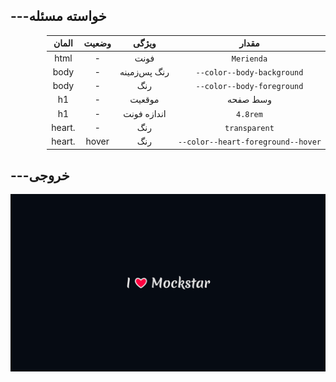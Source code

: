 ﻿## ---خواسته مسئله
<table dir="auto">
<thead>
<tr>
<th align="center">مقدار</th>
<th align="center">ویژگی</th>
<th align="center">وضعیت</th>
<th align="center">المان</th>
</tr>
</thead>
<tbody>
<tr>
<td align="center"><code dir="ltr">Merienda</code></td>
<td align="center">فونت</td>
<td align="center">-</td>
<td align="center">html</td>
</tr>
<tr>
<td align="center"><code dir="ltr">--color--body-background</code></td>
<td align="center">رنگ پس‌زمینه</td>
<td align="center">-</td>
<td align="center">body</td>
</tr>
<tr>
<td align="center"><code dir="ltr">--color--body-foreground</code></td>
<td align="center">رنگ</td>
<td align="center">-</td>
<td align="center">body</td>
</tr>
<tr>
<td align="center">وسط صفحه</td>
<td align="center">موقعیت</td>
<td align="center">-</td>
<td align="center">h1</td>
</tr>
<tr>
<td align="center"><code dir="ltr">4.8rem</code></td>
<td align="center">اندازه فونت</td>
<td align="center">-</td>
<td align="center">h1</td>
</tr>
<tr>
<td align="center"><code dir="ltr">transparent</code></td>
<td align="center">رنگ</td>
<td align="center">-</td>
<td align="center">.heart</td>
</tr>
<tr>
<td align="center"><code dir="ltr">--color--heart-foreground--hover</code></td>
<td align="center">رنگ</td>
<td align="center">hover</td>
<td align="center">.heart</td>
</tr>
</tbody>
</table>




## ---خروجی 

<img src="challenge-01.png"/>


